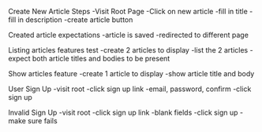 Create New Article Steps
-Visit Root Page
-Click on new article
-fill in title
-fill in description
-create article button

Created article expectations
-article is saved
-redirected to different page

Listing articles features test
-create 2 articles to display
-list the 2 articles
-expect both article titles and bodies to be present

Show articles feature
-create 1 article to display
-show article title and body

User Sign Up
-visit root
-click sign up link
-email, password, confirm
-click sign up

Invalid Sign Up
-visit root
-click sign up link
-blank fields
-click sign up
-make sure fails
